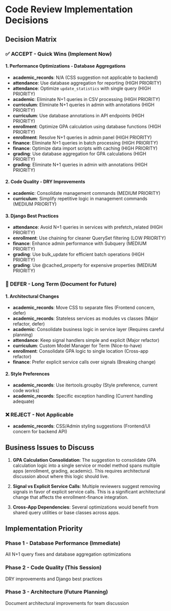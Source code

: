 # Code Review Implementation Decisions

## Decision Matrix

### ✅ ACCEPT - Quick Wins (Implement Now)

#### 1. Performance Optimizations - Database Aggregations
- **academic_records**: N/A (CSS suggestion not applicable to backend)
- **attendance**: Use database aggregation for reporting (HIGH PRIORITY)
- **attendance**: Optimize `update_statistics` with single query (HIGH PRIORITY)
- **academic**: Eliminate N+1 queries in CSV processing (HIGH PRIORITY)
- **curriculum**: Eliminate N+1 queries in admin with annotations (HIGH PRIORITY)
- **curriculum**: Use database annotations in API endpoints (HIGH PRIORITY)
- **enrollment**: Optimize GPA calculation using database functions (HIGH PRIORITY)
- **enrollment**: Resolve N+1 queries in admin panel (HIGH PRIORITY)
- **finance**: Eliminate N+1 queries in batch processing (HIGH PRIORITY)
- **finance**: Optimize data import scripts with caching (HIGH PRIORITY)
- **grading**: Use database aggregation for GPA calculations (HIGH PRIORITY)
- **grading**: Eliminate N+1 queries in admin with annotations (HIGH PRIORITY)

#### 2. Code Quality - DRY Improvements
- **academic**: Consolidate management commands (MEDIUM PRIORITY)
- **curriculum**: Simplify repetitive logic in management commands (MEDIUM PRIORITY)

#### 3. Django Best Practices
- **attendance**: Avoid N+1 queries in services with prefetch_related (HIGH PRIORITY)
- **enrollment**: Use chaining for cleaner QuerySet filtering (LOW PRIORITY)
- **finance**: Enhance admin performance with Subquery (MEDIUM PRIORITY)
- **grading**: Use bulk_update for efficient batch operations (HIGH PRIORITY)
- **grading**: Use @cached_property for expensive properties (MEDIUM PRIORITY)

### 🔄 DEFER - Long Term (Document for Future)

#### 1. Architectural Changes
- **academic_records**: Move CSS to separate files (Frontend concern, defer)
- **academic_records**: Stateless services as modules vs classes (Major refactor, defer)
- **academic**: Consolidate business logic in service layer (Requires careful planning)
- **attendance**: Keep signal handlers simple and explicit (Major refactor)
- **curriculum**: Custom Model Manager for Term (Nice-to-have)
- **enrollment**: Consolidate GPA logic to single location (Cross-app refactor)
- **finance**: Prefer explicit service calls over signals (Breaking change)

#### 2. Style Preferences
- **academic_records**: Use itertools.groupby (Style preference, current code works)
- **academic_records**: Specific exception handling (Current handling adequate)

### ❌ REJECT - Not Applicable

- **academic_records**: CSS/Admin styling suggestions (Frontend/UI concern for backend API)

## Business Issues to Discuss

1. **GPA Calculation Consolidation**: The suggestion to consolidate GPA calculation logic into a single service or model method spans multiple apps (enrollment, grading, academic). This requires architectural discussion about where this logic should live.

2. **Signal vs Explicit Service Calls**: Multiple reviewers suggest removing signals in favor of explicit service calls. This is a significant architectural change that affects the enrollment-finance integration.

3. **Cross-App Dependencies**: Several optimizations would benefit from shared query utilities or base classes across apps.

## Implementation Priority

### Phase 1 - Database Performance (Immediate)
All N+1 query fixes and database aggregation optimizations

### Phase 2 - Code Quality (This Session)
DRY improvements and Django best practices

### Phase 3 - Architecture (Future Planning)
Document architectural improvements for team discussion
